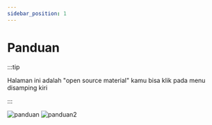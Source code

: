 ```yaml
---
sidebar_position: 1
---
```


# Panduan

:::tip

Halaman ini adalah "open source material" kamu bisa klik pada menu disamping kiri

:::

![panduan](/img/panduan.webp)
![panduan2](/img/panduan2.webp)

